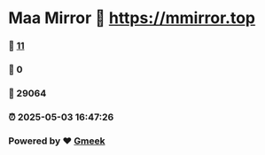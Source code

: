 # Maa Mirror :link: https://mmirror.top 
### :page_facing_up: [11](https://mmirror.top/tag.html) 
### :speech_balloon: 0 
### :hibiscus: 29064 
### :alarm_clock: 2025-05-03 16:47:26 
### Powered by :heart: [Gmeek](https://github.com/Meekdai/Gmeek)

